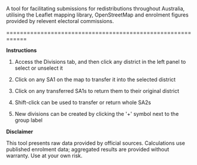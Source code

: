 A tool for facilitating submissions for redistributions throughout Australia, utilising the Leaflet mapping library, OpenStreetMap and enrolment figures provided by relevent electoral commissions.

============================================================

**Instructions**

1. Access the Divisions tab, and then click any district in the left panel to select or unselect it

2. Click on any SA1 on the map to transfer it into the selected district

3. Click on any transferred SA1s to return them to their original district

4. Shift-click can be used to transfer or return whole SA2s

5. New divisions can be created by clicking the '+' symbol next to the group label

**Disclaimer**

This tool presents raw data provided by official sources. Calculations use published enrolment data; aggregated results are provided without warranty. Use at your own risk.
